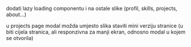 dodati lazy loading componentu i na ostale slike (profil, skills, projects, about...)

u projects page modal možda umjesto slika staviti mini verziju stranice (u biti cijela stranica, ali responzivna za manji ekran, odnosno modal u kojem se otvorila)
